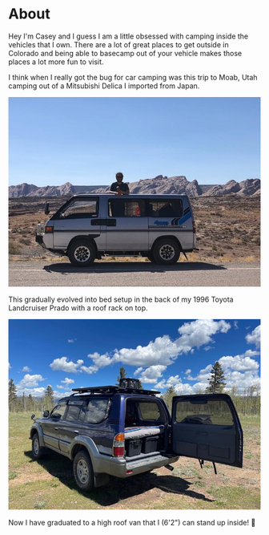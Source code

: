 # About

Hey I'm Casey and I guess I am a little obsessed with camping inside the vehicles that I own. There are a lot of great places to get outside in Colorado and being able to basecamp out of your vehicle makes those places a lot more fun to visit. 

I think when I really got the bug for car camping was this trip to Moab, Utah camping out of a Mitsubishi Delica I imported from Japan.

![1990 Mitsubishi Delica](assets/about-delica.jpg)

This gradually evolved into bed setup in the back of my 1996 Toyota Landcruiser Prado with a roof rack on top.

![1996 Toyota Landcruiser Prado](assets/about-landcruiser-prado.jpg)

Now I have graduated to a high roof van that I (6'2") can stand up inside! 🙌